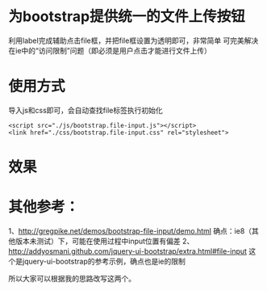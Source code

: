 为bootstrap提供统一的文件上传按钮
===== 

利用label完成辅助点击file框，并把file框设置为透明即可，非常简单
可完美解决在ie中的“访问限制”问题（即必须是用户点击才能进行文件上传）

使用方式
===== 
导入js和css即可，会自动查找file标签执行初始化
```
<script src="./js/bootstrap.file-input.js"></script>
<link href="./css/bootstrap.file-input.css" rel="stylesheet">
```

效果
===== 

其他参考：
===== 
1、http://gregpike.net/demos/bootstrap-file-input/demo.html
确点：ie8（其他版本未测试）下，可能在使用过程中input位置有偏差
2、http://addyosmani.github.com/jquery-ui-bootstrap/extra.html#file-input
这个是jquery-ui-bootstrap的参考示例，确点也是ie的限制

所以大家可以根据我的思路改写这两个。
